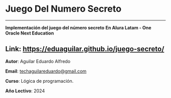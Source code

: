 # Juego Del Numero Secreto
----

**Implementación del juego del número secreto**
**En Alura Latam - One Oracle Next Education**

Link: https://eduaguilar.github.io/juego-secreto/
----
**Autor**:  Aguilar Eduardo Alfredo

**Email**: techaguilareduardo@gmail.com

**Curso**: Lógica de programación.

**Año Lectivo**: 2024
